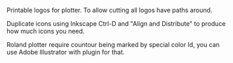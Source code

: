 Printable logos for plotter.
To allow cutting all logos have paths around.

Duplicate icons using Inkscape Ctrl-D and "Align and Distribute"
to produce how much icons you need.

Roland plotter require countour being marked by special color Id, 
you can use Adobe Illustrator with plugin for that.
